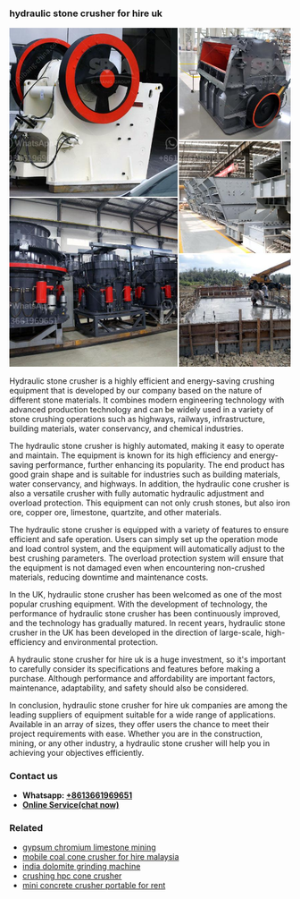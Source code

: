 <h3>hydraulic stone crusher for hire uk</h3><img src='1708663223.jpg' alt=''><p>Hydraulic stone crusher is a highly efficient and energy-saving crushing equipment that is developed by our company based on the nature of different stone materials. It combines modern engineering technology with advanced production technology and can be widely used in a variety of stone crushing operations such as highways, railways, infrastructure, building materials, water conservancy, and chemical industries.</p><p>The hydraulic stone crusher is highly automated, making it easy to operate and maintain. The equipment is known for its high efficiency and energy-saving performance, further enhancing its popularity. The end product has good grain shape and is suitable for industries such as building materials, water conservancy, and highways. In addition, the hydraulic cone crusher is also a versatile crusher with fully automatic hydraulic adjustment and overload protection. This equipment can not only crush stones, but also iron ore, copper ore, limestone, quartzite, and other materials.</p><p>The hydraulic stone crusher is equipped with a variety of features to ensure efficient and safe operation. Users can simply set up the operation mode and load control system, and the equipment will automatically adjust to the best crushing parameters. The overload protection system will ensure that the equipment is not damaged even when encountering non-crushed materials, reducing downtime and maintenance costs.</p><p>In the UK, hydraulic stone crusher has been welcomed as one of the most popular crushing equipment. With the development of technology, the performance of hydraulic stone crusher has been continuously improved, and the technology has gradually matured. In recent years, hydraulic stone crusher in the UK has been developed in the direction of large-scale, high-efficiency and environmental protection.</p><p>A hydraulic stone crusher for hire uk is a huge investment, so it's important to carefully consider its specifications and features before making a purchase. Although performance and affordability are important factors, maintenance, adaptability, and safety should also be considered.</p><p>In conclusion, hydraulic stone crusher for hire uk companies are among the leading suppliers of equipment suitable for a wide range of applications. Available in an array of sizes, they offer users the chance to meet their project requirements with ease. Whether you are in the construction, mining, or any other industry, a hydraulic stone crusher will help you in achieving your objectives efficiently.</p><h3>Contact us</h3><ul><li><strong>Whatsapp:&nbsp;<a href="https://wa.me/8613661969651">+8613661969651</a></strong></li><li><a href="https://swt.shibang-china.com/?git&amp;zhl&amp;hydraulic stone crusher for hire uk"><strong>Online Service(chat now)</strong></a></li></ul><h3>Related</h3><ul><li><a href='gypsum chromium limestone mining.md'>gypsum chromium limestone mining</a></li><li><a href='mobile coal cone crusher for hire malaysia.md'>mobile coal cone crusher for hire malaysia</a></li><li><a href='india dolomite grinding machine.md'>india dolomite grinding machine</a></li><li><a href='crushing hpc cone crusher.md'>crushing hpc cone crusher</a></li><li><a href='mini concrete crusher portable for rent.md'>mini concrete crusher portable for rent</a></li></ul>